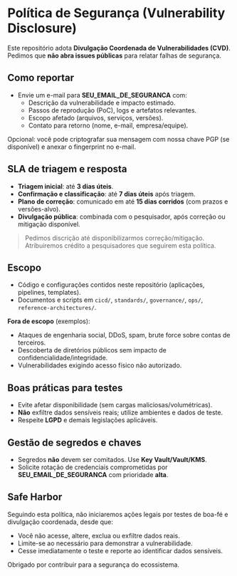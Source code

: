 # Política de Segurança (Vulnerability Disclosure)

Este repositório adota **Divulgação Coordenada de Vulnerabilidades (CVD)**. Pedimos que **não abra issues públicas** para relatar falhas de segurança.

## Como reportar
- Envie um e-mail para **SEU_EMAIL_DE_SEGURANCA** com:
  - Descrição da vulnerabilidade e impacto estimado.
  - Passos de reprodução (PoC), logs e artefatos relevantes.
  - Escopo afetado (arquivos, serviços, versões).
  - Contato para retorno (nome, e-mail, empresa/equipe).

Opcional: você pode criptografar sua mensagem com nossa chave PGP (se disponível) e anexar o fingerprint no e-mail.

## SLA de triagem e resposta
- **Triagem inicial**: até **3 dias úteis**.
- **Confirmação e classificação**: até **7 dias úteis** após triagem.
- **Plano de correção**: comunicado em até **15 dias corridos** (com prazos e versões-alvo).
- **Divulgação pública**: combinada com o pesquisador, após correção ou mitigação disponível.

> Pedimos discrição até disponibilizarmos correção/mitigação. Atribuiremos crédito a pesquisadores que seguirem esta política.

## Escopo
- Código e configurações contidos neste repositório (aplicações, pipelines, templates).
- Documentos e scripts em `cicd/`, `standards/`, `governance/`, `ops/`, `reference-architectures/`.

**Fora de escopo** (exemplos):
- Ataques de engenharia social, DDoS, spam, brute force sobre contas de terceiros.
- Descoberta de diretórios públicos sem impacto de confidencialidade/integridade.
- Vulnerabilidades exigindo acesso físico não autorizado.

## Boas práticas para testes
- Evite afetar disponibilidade (sem cargas maliciosas/volumétricas).
- **Não** exfiltre dados sensíveis reais; utilize ambientes e dados de teste.
- Respeite **LGPD** e demais legislações aplicáveis.

## Gestão de segredos e chaves
- Segredos **não** devem ser comitados. Use **Key Vault/Vault/KMS**.
- Solicite rotação de credenciais comprometidas por **SEU_EMAIL_DE_SEGURANCA** com prioridade **alta**.

## Safe Harbor
Seguindo esta política, não iniciaremos ações legais por testes de boa-fé e divulgação coordenada, desde que:
- Você não acesse, altere, exclua ou exfiltre dados reais.
- Limite-se ao necessário para demonstrar a vulnerabilidade.
- Cesse imediatamente o teste e reporte ao identificar dados sensíveis.

Obrigado por contribuir para a segurança do ecossistema.
